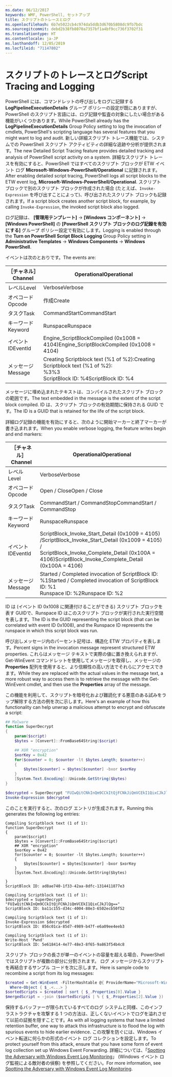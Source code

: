 ```yaml
---
ms.date: 06/12/2017
keywords: WMF, PowerShell, セットアップ
title: スクリプトのトレースとログ
ms.openlocfilehash: 6b7e5022cb4c974da5ddb3d670b5808dc9fb7bdc
ms.sourcegitcommit: debd2b38fb8070a7357bf1a4bf9cc736f3702f31
ms.translationtype: HT
ms.contentlocale: ja-JP
ms.lasthandoff: 12/05/2019
ms.locfileid: "71147802"
---
```

# <a name="script-tracing-and-logging"></a><span data-ttu-id="0c380-103">スクリプトのトレースとログ</span><span class="sxs-lookup"><span data-stu-id="0c380-103">Script Tracing and Logging</span></span>

<span data-ttu-id="0c380-104">PowerShell には、コマンドレットの呼び出しをログに記録する **LogPipelineExecutionDetails** グループ ポリシーの設定が既にありますが、PowerShell のスクリプト言語には、ログ記録や監査の対象にしたい場合がある機能がいくつかあります。</span><span class="sxs-lookup"><span data-stu-id="0c380-104">While PowerShell already has the **LogPipelineExecutionDetails** Group Policy setting to log the invocation of cmdlets, PowerShell's scripting language has several features that you might want to log and audit.</span></span> <span data-ttu-id="0c380-105">新しい詳細スクリプト トレース機能では、システムでの PowerShell スクリプト アクティビティの詳細な追跡や分析が提供されます。</span><span class="sxs-lookup"><span data-stu-id="0c380-105">The new Detailed Script Tracing feature provides detailed tracking and analysis of PowerShell script activity on a system.</span></span> <span data-ttu-id="0c380-106">詳細なスクリプト トレースを有効にすると、PowerShell ではすべてのスクリプト ブロックが ETW イベント ログ **Microsoft-Windows-PowerShell/Operational** に記録されます。</span><span class="sxs-lookup"><span data-stu-id="0c380-106">After enabling detailed script tracing, PowerShell logs all script blocks to the ETW event log, **Microsoft-Windows-PowerShell/Operational**.</span></span> <span data-ttu-id="0c380-107">スクリプト ブロックで別のスクリプト ブロックが作成された場合 (たとえば、`Invoke-Expression` を呼び出すことによって)、呼び出されたスクリプト ブロックも記録されます。</span><span class="sxs-lookup"><span data-stu-id="0c380-107">If a script block creates another script block, for example, by calling `Invoke-Expression`, the invoked script block also logged.</span></span>

<span data-ttu-id="0c380-108">ログ記録は、 **[管理用テンプレート]**  ->  **[Windows コンポーネント]**  ->  **[Windows PowerShell]** の **[PowerShell スクリプト ブロックのログ記録を有効にする]** グループ ポリシー設定で有効にします。</span><span class="sxs-lookup"><span data-stu-id="0c380-108">Logging is enabled through the **Turn on PowerShell Script Block Logging** Group Policy setting in **Administrative Templates** -> **Windows Components** -> **Windows PowerShell**.</span></span>

<span data-ttu-id="0c380-109">イベントは次のとおりです。</span><span class="sxs-lookup"><span data-stu-id="0c380-109">The events are:</span></span>

| <span data-ttu-id="0c380-110">［チャネル］</span><span class="sxs-lookup"><span data-stu-id="0c380-110">Channel</span></span> |                               <span data-ttu-id="0c380-111">Operational</span><span class="sxs-lookup"><span data-stu-id="0c380-111">Operational</span></span>                               |
| ------- | ----------------------------------------------------------------------- |
| <span data-ttu-id="0c380-112">レベル</span><span class="sxs-lookup"><span data-stu-id="0c380-112">Level</span></span>   | <span data-ttu-id="0c380-113">Verbose</span><span class="sxs-lookup"><span data-stu-id="0c380-113">Verbose</span></span>                                                                 |
| <span data-ttu-id="0c380-114">オペコード</span><span class="sxs-lookup"><span data-stu-id="0c380-114">Opcode</span></span>  | <span data-ttu-id="0c380-115">作成</span><span class="sxs-lookup"><span data-stu-id="0c380-115">Create</span></span>                                                                  |
| <span data-ttu-id="0c380-116">タスク</span><span class="sxs-lookup"><span data-stu-id="0c380-116">Task</span></span>    | <span data-ttu-id="0c380-117">CommandStart</span><span class="sxs-lookup"><span data-stu-id="0c380-117">CommandStart</span></span>                                                            |
| <span data-ttu-id="0c380-118">キーワード</span><span class="sxs-lookup"><span data-stu-id="0c380-118">Keyword</span></span> | <span data-ttu-id="0c380-119">Runspace</span><span class="sxs-lookup"><span data-stu-id="0c380-119">Runspace</span></span>                                                                |
| <span data-ttu-id="0c380-120">イベント ID</span><span class="sxs-lookup"><span data-stu-id="0c380-120">EventId</span></span> | <span data-ttu-id="0c380-121">Engine_ScriptBlockCompiled (0x1008 = 4104)</span><span class="sxs-lookup"><span data-stu-id="0c380-121">Engine_ScriptBlockCompiled (0x1008 = 4104)</span></span>                              |
| <span data-ttu-id="0c380-122">メッセージ</span><span class="sxs-lookup"><span data-stu-id="0c380-122">Message</span></span> | <span data-ttu-id="0c380-123">Creating Scriptblock text (%1 of %2):</span><span class="sxs-lookup"><span data-stu-id="0c380-123">Creating Scriptblock text (%1 of %2):</span></span> </br> <span data-ttu-id="0c380-124">%3</span><span class="sxs-lookup"><span data-stu-id="0c380-124">%3</span></span> </br> <span data-ttu-id="0c380-125">ScriptBlock ID: %4</span><span class="sxs-lookup"><span data-stu-id="0c380-125">ScriptBlock ID: %4</span></span> |


<span data-ttu-id="0c380-126">メッセージに埋め込まれたテキストは、コンパイルされたスクリプト ブロックの範囲です。</span><span class="sxs-lookup"><span data-stu-id="0c380-126">The text embedded in the message is the extent of the script block compiled.</span></span> <span data-ttu-id="0c380-127">ID は、スクリプト ブロックの有効期間に保持される GUID です。</span><span class="sxs-lookup"><span data-stu-id="0c380-127">The ID is a GUID that is retained for the life of the script block.</span></span>

<span data-ttu-id="0c380-128">詳細ログ記録の機能を有効にすると、次のように開始マーカーと終了マーカーが書き込まれます。</span><span class="sxs-lookup"><span data-stu-id="0c380-128">When you enable verbose logging, the feature writes begin and end markers:</span></span>

| <span data-ttu-id="0c380-129">［チャネル］</span><span class="sxs-lookup"><span data-stu-id="0c380-129">Channel</span></span> |                                 <span data-ttu-id="0c380-130">Operational</span><span class="sxs-lookup"><span data-stu-id="0c380-130">Operational</span></span>                                |
| ------- | -------------------------------------------------------------------------- |
| <span data-ttu-id="0c380-131">レベル</span><span class="sxs-lookup"><span data-stu-id="0c380-131">Level</span></span>   | <span data-ttu-id="0c380-132">Verbose</span><span class="sxs-lookup"><span data-stu-id="0c380-132">Verbose</span></span>                                                                    |
| <span data-ttu-id="0c380-133">オペコード</span><span class="sxs-lookup"><span data-stu-id="0c380-133">Opcode</span></span>  | <span data-ttu-id="0c380-134">Open / Close</span><span class="sxs-lookup"><span data-stu-id="0c380-134">Open / Close</span></span>                                                               |
| <span data-ttu-id="0c380-135">タスク</span><span class="sxs-lookup"><span data-stu-id="0c380-135">Task</span></span>    | <span data-ttu-id="0c380-136">CommandStart / CommandStop</span><span class="sxs-lookup"><span data-stu-id="0c380-136">CommandStart / CommandStop</span></span>                                                 |
| <span data-ttu-id="0c380-137">キーワード</span><span class="sxs-lookup"><span data-stu-id="0c380-137">Keyword</span></span> | <span data-ttu-id="0c380-138">Runspace</span><span class="sxs-lookup"><span data-stu-id="0c380-138">Runspace</span></span>                                                                   |
| <span data-ttu-id="0c380-139">イベント ID</span><span class="sxs-lookup"><span data-stu-id="0c380-139">EventId</span></span> | <span data-ttu-id="0c380-140">ScriptBlock\_Invoke\_Start\_Detail (0x1009 = 4105) /</span><span class="sxs-lookup"><span data-stu-id="0c380-140">ScriptBlock\_Invoke\_Start\_Detail (0x1009 = 4105) /</span></span> </br> <span data-ttu-id="0c380-141">ScriptBlock\_Invoke\_Complete\_Detail (0x100A = 4106)</span><span class="sxs-lookup"><span data-stu-id="0c380-141">ScriptBlock\_Invoke\_Complete\_Detail (0x100A = 4106)</span></span> |
| <span data-ttu-id="0c380-142">メッセージ</span><span class="sxs-lookup"><span data-stu-id="0c380-142">Message</span></span> | <span data-ttu-id="0c380-143">Started / Completed invocation of ScriptBlock ID: %1</span><span class="sxs-lookup"><span data-stu-id="0c380-143">Started / Completed invocation of ScriptBlock ID: %1</span></span> </br> <span data-ttu-id="0c380-144">Runspace ID: %2</span><span class="sxs-lookup"><span data-stu-id="0c380-144">Runspace ID: %2</span></span> |

<span data-ttu-id="0c380-145">ID は (イベント ID 0x1008 に関連付けることができる) スクリプト ブロックを表す GUIDで、Runspace ID はこのスクリプト ブロックが実行された実行空間を表します。</span><span class="sxs-lookup"><span data-stu-id="0c380-145">The ID is the GUID representing the script block (that can be correlated with event ID 0x1008), and the Runspace ID represents the runspace in which this script block was run.</span></span>

<span data-ttu-id="0c380-146">呼び出しメッセージ内のパーセント記号は、構造化 ETW プロパティを表します。</span><span class="sxs-lookup"><span data-stu-id="0c380-146">Percent signs in the invocation message represent structured ETW properties.</span></span> <span data-ttu-id="0c380-147">これらはメッセージ テキストで実際の値に置き換えられますが、Get-WinEvent コマンドレットを使用してメッセージを取得し、メッセージの **Properties** 配列を使用すると、より信頼性の高い方法でそれらにアクセスできます。</span><span class="sxs-lookup"><span data-stu-id="0c380-147">While they are replaced with the actual values in the message text, a more robust way to access them is to retrieve the message with the Get-WinEvent cmdlet, and then use the **Properties** array of the message.</span></span>

<span data-ttu-id="0c380-148">この機能を利用して、スクリプトを暗号化および難読化する悪意のある試みをラップ解除する方法の例を次に示します。</span><span class="sxs-lookup"><span data-stu-id="0c380-148">Here's an example of how this functionality can help unwrap a malicious attempt to encrypt and obfuscate a script:</span></span>

```powershell
## Malware
function SuperDecrypt
{
    param($script)
    $bytes = [Convert]::FromBase64String($script)

    ## XOR "encryption"
    $xorKey = 0x42
    for($counter = 0; $counter -lt $bytes.Length; $counter++)
    {
        $bytes[$counter] = $bytes[$counter] -bxor $xorKey
    }
    [System.Text.Encoding]::Unicode.GetString($bytes)
}

$decrypted = SuperDecrypt "FUIwQitCNkInQm9CCkItQjFCNkJiQmVCEkI1QixCJkJlQg=="
Invoke-Expression $decrypted
```

<span data-ttu-id="0c380-149">このことを実行すると、次のログ エントリが生成されます。</span><span class="sxs-lookup"><span data-stu-id="0c380-149">Running this generates the following log entries:</span></span>

```Output
Compiling Scriptblock text (1 of 1):
function SuperDecrypt
{
    param($script)
    $bytes = [Convert]::FromBase64String($script)
    ## XOR "encryption"
    $xorKey = 0x42
    for($counter = 0; $counter -lt $bytes.Length; $counter++)
    {
        $bytes[$counter] = $bytes[$counter] -bxor $xorKey
    }
    [System.Text.Encoding]::Unicode.GetString($bytes)

}
ScriptBlock ID: ad8ae740-1f33-42aa-8dfc-1314411877e3

Compiling Scriptblock text (1 of 1):
$decrypted = SuperDecrypt "FUIwQitCNkInQm9CCkItQjFCNkJiQmVCEkI1QixCJkJlQg=="
ScriptBlock ID: ba11c155-d34c-4004-88e3-6502ecb50f52

Compiling Scriptblock text (1 of 1):
Invoke-Expression $decrypted
ScriptBlock ID: 856c01ca-85d7-4989-b47f-e6a09ee4eeb3

Compiling Scriptblock text (1 of 1):
Write-Host 'Pwnd'
ScriptBlock ID: 5e618414-4e77-48e3-8f65-9a863f54b4c8
```

スクリプト ブロックの長さが単一のイベントの容量を超える場合、PowerShell ではスクリプトが複数の部分に分割されます。 <span data-ttu-id="0c380-151">ログ メッセージからスクリプトを再結合するサンプル コードを次に示します。</span><span class="sxs-lookup"><span data-stu-id="0c380-151">Here is sample code to recombine a script from its log messages:</span></span>

```powershell
$created = Get-WinEvent -FilterHashtable @{ ProviderName="Microsoft-Windows-PowerShell"; Id = 4104 } |
  Where-Object { $_.<...> }
$sortedScripts = $created | sort { $_.Properties[0].Value }
$mergedScript = -join ($sortedScripts | % { $_.Properties[2].Value })
```

<span data-ttu-id="0c380-152">保持するバッファーが限られているすべてのログ システムと同様、このインフラストラクチャを攻撃する 1 つの方法は、正しくないイベントでログを溢れさせて以前の証拠を隠すことです。</span><span class="sxs-lookup"><span data-stu-id="0c380-152">As with all logging systems that have a limited retention buffer, one way to attack this infrastructure is to flood the log with spurious events to hide earlier evidence.</span></span> <span data-ttu-id="0c380-153">この攻撃を防ぐには、Windows イベント転送に何らかの形式のイベント ログ コレクションを設定します。</span><span class="sxs-lookup"><span data-stu-id="0c380-153">To protect yourself from this attack, ensure that you have some form of event log collection set up Windows Event Forwarding.</span></span> <span data-ttu-id="0c380-154">詳細については、「[Spotting the Adversary with Windows Event Log Monitoring](https://apps.nsa.gov/iaarchive/library/reports/spotting-the-adversary-with-windows-event-log-monitoring.cfm)」 (Windows イベント ログ監視による敵対者の偵察) を参照してください。</span><span class="sxs-lookup"><span data-stu-id="0c380-154">For more information, see [Spotting the Adversary with Windows Event Log Monitoring](https://apps.nsa.gov/iaarchive/library/reports/spotting-the-adversary-with-windows-event-log-monitoring.cfm).</span></span>